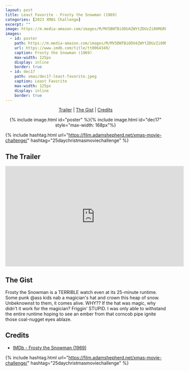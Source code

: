 ```yaml
---
layout: post
title: Least Favorite - Frosty the Snowman (1969)
categories: [2023 XMAS Challenge]
excerpt: ""
image: https://m.media-amazon.com/images/M/MV5BNTBiODU4ZWYtZDUzZi00MGRkLThjNWEtZGMyOWI4YWFhMjk4XkEyXkFqcGdeQXVyNjc5NjEzNA@@._V1_QL75_UX380_CR0,4,380,562_.jpg
images:
  - id: poster
    path: https://m.media-amazon.com/images/M/MV5BNTBiODU4ZWYtZDUzZi00MGRkLThjNWEtZGMyOWI4YWFhMjk4XkEyXkFqcGdeQXVyNjc5NjEzNA@@._V1_QL75_UX380_CR0,4,380,562_.jpg
    url: https://www.imdb.com/title/tt0064349/
    caption: Frosty the Snowman (1969)
    max-width: 125px
    display: inline
    border: true
  - id: dec17
    path: xmas/dec17-least-favorite.jpeg
    caption: Least Favorite
    max-width: 125px
    display: inline
    border: true
---
```


<div style="text-align: center">
  <p><a href="#the-trailer">Trailer</a> | <a href="#the-gist">The Gist</a> | <a href="#credits">Credits</a></p>
  <p>{% include image.html id="poster" %}{% include image.html id="dec17" style="max-width: 168px"%}</p>
</div>

{% include hashtag.html url="https://film.adamshepherd.net/xmas-movie-challenge/" hashtag="25daychristmasmoviechallenge" %}

## The Trailer 

<div style="text-align: center">
  <iframe width="560" height="315" src="https://www.youtube.com/embed/v21UuibZ7ig?si=vqcX50k1KJl4LuUh" title="YouTube video player" frameborder="0" allow="accelerometer; autoplay; clipboard-write; encrypted-media; gyroscope; picture-in-picture; web-share" allowfullscreen></iframe>
</div>

## The Gist

Frosty the Snowman is a TERRIBLE watch even at its 25-minute runtime. Some punk @ass kids nab a magician's hat and crown this heap of snow. Unbeknownst to them, it comes alive. WHY?? If the hat was magic, why didn't it work for the magician? Friggin' STUPID. I was only able to withstand the entire runtime hoping to see an ember from that corncob pipe ignite those coal-nugget eyes ablaze.

## Credits

* [IMDb - Frosty the Snowman (1969)](https://www.imdb.com/title/tt0064349/)


{% include hashtag.html url="https://film.adamshepherd.net/xmas-movie-challenge/" hashtag="25daychristmasmoviechallenge" %}

<p>&nbsp;</p>
